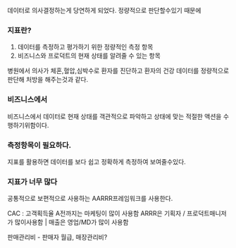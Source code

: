 데이터로 의사결정하는게 당연하게 되었다.
정량적으로 판단할수있기 때문에
### 지표란?
1. 데이터를 측정하고 평가하기 위한 정량적인 측정 항목
2. 비즈니스와 프로덕트의 현재 상태를 알려줄 수 있는 항목

병원에서 의사가 체혼,혈압,심박수로 환자를 진단하고 환자의 건강 데이터를 정량적으로 판단해 처방을 해주는것과 같다.

### 비즈니스에서
비즈니스에서 데이터로 현재 상태를 객관적으로 파악하고 상태에 맞는 적절한 액션을 수행하기위함이다.

### 측정항목이 필요하다.
지표를 활용하면 데이터를 보다 쉽고 정확하게 측정하여 보여줄수있다.


### 지표가 너무 많다
공통적으로 보편적으로 사용하는 AARRR프레임워크를 사용한다.


CAC : 고객획득율 
A전까지는 마케팅이 많이 사용함  ARRR은 기획자 / 프로덕트매니저가 많이사용함 | 매출은 영업/MD가 많이 사용함

판매관리비 - 판매자 월급, 매장관리비? 